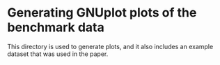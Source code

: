
Generating GNUplot plots of the benchmark data
==============================================

This directory is used to generate plots, and it also includes an
example dataset that was used in the paper.

